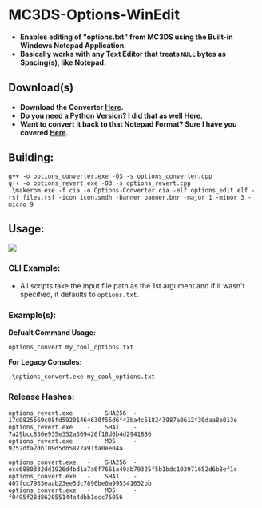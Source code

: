 # MC3DS-Options-WinEdit
- **Enables editing of "options.txt" from MC3DS using the Built-in Windows Notepad Application.**
- **Basically works with any Text Editor that treats `NULL` bytes as Spacing(s), like Notepad.**

## Download(s)
- **Download the Converter [Here](https://github.com/Cracko298/MC3DS-Options-WinEdit/releases/download/v1.1.0/options_converter.exe).**
- **Do you need a Python Version? I did that as well [Here](https://github.com/Cracko298/MC3DS-Options-WinEdit/releases/download/v1.1.0/options_converter.py).**
- **Want to convert it back to that Notepad Format? Sure I have you covered [Here](https://github.com/Cracko298/MC3DS-Options-WinEdit/releases/download/v1.1.0/options_revert.exe).**

## Building:
```
g++ -o options_converter.exe -O3 -s options_converter.cpp
g++ -o options_revert.exe -O3 -s options_revert.cpp
.\makerom.exe -f cia -o Options-Converter.cia -elf options_edit.elf -rsf files.rsf -icon icon.smdh -banner banner.bnr -major 1 -minor 3 -micro 9
```

## Usage:
![](https://github.com/Cracko298/MC3DS-Options-WinEdit/releases/download/v1.0.0/showoff.gif)
### CLI Example:
- All scripts take the input file path as the 1st argument and if it wasn't specified, it defaults to `options.txt`.

### Example(s):
**Defualt Command Usage:**
```
options_convert my_cool_options.txt
```
**For Legacy Consoles:**
```
.\options_convert.exe my_cool_options.txt
```

### Release Hashes:
```
options_revert.exe    -    SHA256  -    17d0825669c08fd59201464630f55d6f43ba4c518243987a0612f30daa8e013e
options_revert.exe    -    SHA1    -    7a29bcc836e935e352a369426f18d6b4d2941886
options_revert.exe    -    MD5     -    9252dfa2db109d5db5877a91fa0ee04a

options_convert.exe   -    SHA256  -    ecc6880332dd1926d4bd1a7a6f7661a49ab79325f5b1bdc103971652d6b8ef1c
options_convert.exe   -    SHA1    -    407fcc7933eaab23ee5dc7896be0a995341652bb
options_convert.exe   -    MD5     -    f9495f28d862055144a4dbb1ecc75056
```
